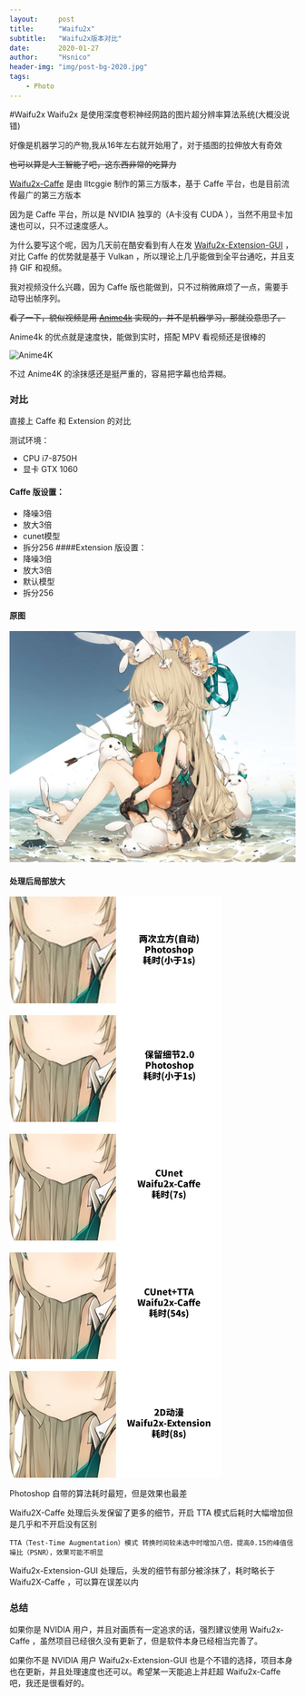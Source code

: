 ```yaml
---
layout:     post
title:      "Waifu2x"
subtitle:   "Waifu2x版本对比"
date:       2020-01-27
author:     "Hsnico"
header-img: "img/post-bg-2020.jpg"
tags:
    - Photo
---
```


#Waifu2x
Waifu2x 是使用深度卷积神经网路的图片超分辨率算法系统(大概没说错)

好像是机器学习的产物,我从16年左右就开始用了，对于插图的拉伸放大有奇效

~~也可以算是人工智能了吧，这东西非常的吃算力~~

[Waifu2x-Caffe][WFC] 是由 lltcggie 制作的第三方版本，基于 Caffe 平台，也是目前流传最广的第三方版本

因为是 Caffe 平台，所以是 NVIDIA 独享的（A卡没有 CUDA ），当然不用显卡加速也可以，只不过速度感人。

为什么要写这个呢，因为几天前在酷安看到有人在发 [Waifu2x-Extension-GUI][WFE] ，对比 Caffe 的优势就是基于 Vulkan ，所以理论上几乎能做到全平台通吃，并且支持 GIF 和视频。

我对视频没什么兴趣，因为 Caffe 版也能做到，只不过稍微麻烦了一点，需要手动导出帧序列。

~~看了一下，貌似视频是用 [Anime4k][A4] 实现的，并不是机器学习，那就没意思了。~~

Anime4k 的优点就是速度快，能做到实时，搭配 MPV 看视频还是很棒的

![Anime4K](https://raw.githubusercontent.com/bloc97/Anime4K/master/results/Comparisons/1_time.png)

不过 Anime4K 的涂抹感还是挺严重的，容易把字幕也给弄糊。

### 对比
直接上 Caffe 和 Extension 的对比

测试环境：
+ CPU i7-8750H
+ 显卡 GTX 1060

#### Caffe 版设置：
+ 降噪3倍
+ 放大3倍
+ cunet模型
+ 拆分256
####Extension 版设置：
+ 降噪3倍
+ 放大3倍
+ 默认模型
+ 拆分256

#### 原图
![](/img/posts/20200127/DXqemzIW0AANHGK.jpg)

#### 处理后局部放大

![](/img/posts/20200127/140305.jpg)

Photoshop 自带的算法耗时最短，但是效果也最差

Waifu2X-Caffe 处理后头发保留了更多的细节，开启 TTA 模式后耗时大幅增加但是几乎和不开启没有区别

    TTA（Test-Time Augmentation）模式 转换时间较未选中时增加八倍，提高0.15的峰值信噪比（PSNR），效果可能不明显


Waifu2x-Extension-GUI 处理后，头发的细节有部分被涂抹了，耗时略长于 Waifu2X-Caffe ，可以算在误差以内

### 总结
如果你是 NVIDIA 用户，并且对画质有一定追求的话，强烈建议使用 Waifu2x-Caffe ，虽然项目已经很久没有更新了，但是软件本身已经相当完善了。

如果你不是 NVIDIA 用户 Waifu2x-Extension-GUI 也是个不错的选择，项目本身也在更新，并且处理速度也还可以。希望某一天能追上并赶超 Waifu2x-Caffe 吧，我还是很看好的。

  [WFC]: https://github.com/lltcggie/waifu2x-caffe
  [WFE]: https://github.com/AaronFeng753/Waifu2x-Extension-GUI
  [A4]: https://github.com/bloc97/Anime4K